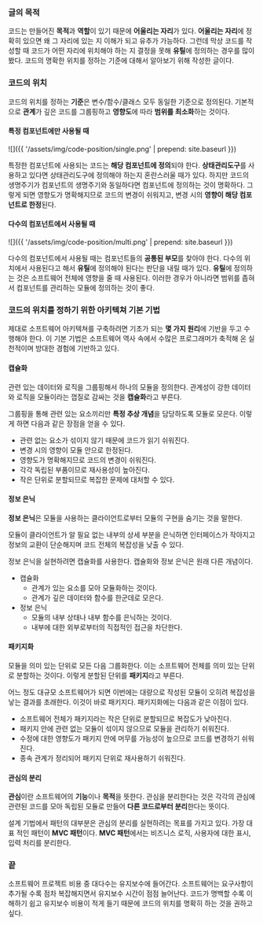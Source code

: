 ### 글의 목적
코드는 만들어진 **목적**과 **역할**이 있기 때문에 **어울리는 자리**가 있다.
**어울리는 자리**에 정확히 있으면 왜 그 자리에 있는 지 이해가 되고 유추가 가능하다.
그런데 막상 코드를 작성할 때 코드가 어떤 자리에 위치해야 하는 지 결정을 못해
**유틸**에 정의하는 경우를 많이 봤다.
코드의 명확한 위치를 정하는 기준에 대해서 알아보기 위해 작성한 글이다.

### 코드의 위치
코드의 위치를 정하는 **기준**은 변수/함수/클래스 모두 동일한 기준으로 정의된다.
기본적으로 **관계**가 깊은 코드를 그룹핑하고 **영향도**에 따라 **범위를 최소화**하는 것이다.

#### 특정 컴포넌트에만 사용될 때
![]({{ '/assets/img/code-position/single.png' | prepend: site.baseurl }})

특정한 컴포넌트에 사용되는 코드는 **해당 컴포넌트에 정의**되야 한다.
**상태관리도구**를 사용하고 있다면 상태관리도구에 정의해야 하는지 혼란스러울 때가 있다.
하지만 코드의 생명주기가 컴포넌트의 생명주기와 동일하다면 컴포넌트에 정의하는 것이 명확하다.
그렇게 되면 영향도가 명확해지므로 코드의 변경이 쉬워지고, 변경 시의 **영향이 해당 컴포넌트로 한정**된다.

#### 다수의 컴포넌트에서 사용될 때
![]({{ '/assets/img/code-position/multi.png' | prepend: site.baseurl }})

다수의 컴포넌트에서 사용될 때는 컴포넌트들의 **공통된 부모**를 찾아야 한다.
다수의 위치에서 사용된다고 해서 **유틸**에 정의해야 된다는 판단을 내릴 때가 있다.
**유틸**에 정의하는 것은 소프트웨어 전체에 영향을 줄 때 사용된다.
이러한 경우가 아니라면 범위를 좁혀서 컴포넌트를 관리하는 모듈에 정의하는 것이 좋다.

### 코드의 위치를 정하기 위한 아키텍쳐 기본 기법
제대로 소프트웨어 아키텍쳐를 구축하려면 기초가 되는 **몇 가지 원리**에 기반을 두고 수행해야 한다. 이 기본 기법은 소프트웨어 역사 속에서 수많은 프로그래머가 축적해 온 실천적이며 방대한 경험에 기반하고 있다.

#### 캡슐화
관련 있는 데이터와 로직을 그룹핑해서 하나의 모듈을 정의한다. 관계성이 강한 데이터와 로직을 모듈이라는 껍질로 감싸는 것을 **캡슐화**라고 부른다.

그룹핑을 통해 관련 있는 요소끼리만 **특정 추상 개념**을 담당하도록 모듈로 모은다. 이렇게 하면 다음과 같은 장점을 얻을 수 있다.
- 관련 없는 요소가 섞이지 않기 때문에 코드가 읽기 쉬워진다.
- 변경 시의 영향이 모듈 안으로 한정된다.
- 영향도가 명확해지므로 코드의 변경이 쉬워진다.
- 각각 독립된 부품이므로 재사용성이 높아진다.
- 작은 단위로 분할되므로 복잡한 문제에 대처할 수 있다.

#### 정보 은닉
**정보 은닉**은 모듈을 사용하는 클라이언트로부터 모듈의 구현을 숨기는 것을 말한다.

모듈이 클라이언트가 알 필요 없는 내부의 상세 부분을 은닉하면 인터페이스가 작아지고 정보의 교환이 단순해지며 코드 전체의 복잡성을 낮출 수 있다.

정보 은닉을 실현하려면 캡슐화를 사용한다. 캡슐화와 정보 은닉은 원래 다른 개념이다.
- 캡슐화
  - 관계가 있는 요소를 모아 모듈화하는 것이다.
  - 관계가 깊은 데이터와 함수를 한군데로 모은다.
- 정보 은닉
  - 모듈의 내부 상태나 내부 함수를 은닉하는 것이다.
  - 내부에 대한 외부로부터의 직접적인 접근을 차단한다.

#### 패키지화
모듈을 의미 있는 단위로 모든 다음 그룹화한다. 이는 소프트웨어 전체를 의미 있는 단위로 분할하는 것이다. 이렇게 분할된 단위를 **패키지**라고 부른다.

어느 정도 대규모 소프트웨어가 되면 이번에는 대량으로 작성된 모듈이 오히려 복잡성을 낳는 결과를 초래한다.
이것이 바로 패키지다. 패키지화에는 다음과 같은 이점이 있다.
- 소프트웨어 전체가 패키지라는 작은 단위로 분할되므로 복잡도가 낮아진다.
- 패키지 안에 관련 없는 모듈이 섞이지 않으므로 모듈을 관리하기 쉬워진다.
- 수정에 대한 영향도가 패키지 안에 머무를 가능성이 높으므로 코드를 변경하기 쉬워진다.
- 종속 관계가 정리되어 패키지 단위로 재사용하기 쉬워진다.

#### 관심의 분리
**관심**이란 소프트웨어의 **기능**이나 **목적**을 뜻한다. 관심을 분리한다는 것은 각각의 관심에 관련된 코드를 모아 독립된 모듈로 만들어 **다른 코드로부터 분리**한다는 뜻이다.

설계 기법에서 패턴의 대부분은 관심의 분리를 실현하려는 목표를 가지고 있다. 가장 대표 적인 패턴이 **MVC 패턴**이다.
**MVC 패턴**에서는 비즈니스 로직, 사용자에 대한 표시, 입력 처리를 분리한다.

### 끝
소프트웨어 프로젝트 비용 중 대다수는 유지보수에 들어간다.
소프트웨어는 요구사항이 추가될 수록 점차 복잡해지면서 유지보수 시간이 점점 늘어난다.
코드가 명백할 수록 이해하기 쉽고 유지보수 비용이 적게 들기 때문에
코드의 위치를 명확히 하는 것을 권하고 싶다.